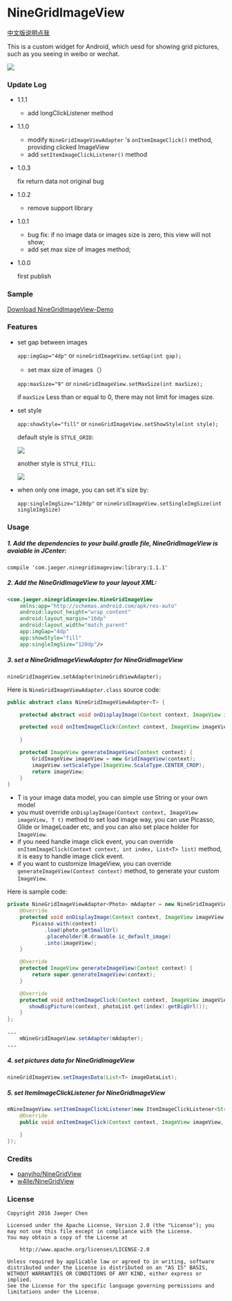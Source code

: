 # NineGridImageView

[中文版说明点我](http://laobie.github.io/android/2016/03/06/nine-grid-iamge-view-libaray.html)

This is a custom widget for Android, which uesd for showing grid pictures, such as you seeing in weibo or wechat.

![](http://ac-qygvx1cc.clouddn.com/ee5906c846ad3346.png)

### Update Log

- 1.1.1
  - add longClickListener method

- 1.1.0
  - modify `NineGridImageViewAdapter` 's  `onItemImageClick()` method, providing clicked ImageView
  - add `setItemImageClickListener()` method

+   1.0.3

      fix return data not original bug

+   1.0.2

    + remove support library

+   1.0.1 

    + bug fix: if no image data or images size is zero, this view will not show;
    + add set max size of images method;

+   1.0.0 

    first publish

### Sample
[Download NineGridImageView-Demo](http://fir.im/bkxn)

### Features
+ set gap between images	

  `app:imgGap="4dp"` or `nineGridImageView.setGap(int gap);`

  + set max size of images（）

  `app:maxSize="9"` or `nineGridImageView.setMaxSize(int maxSize);`

  if `maxSize` Less than or equal to 0, there may not limit for images size.

+ set style 

  `app:showStyle="fill"` or `nineGridImageView.setShowStyle(int style);`

  default style is `STYLE_GRID`:

  ![](http://ac-qygvx1cc.clouddn.com/9cc94e97b4fce73f.png)

  another style is `STYLE_FILL`:

  ![](http://ac-qygvx1cc.clouddn.com/0fa728fd90d1b227.png)

+ when only one image, you can set it's size by:

  `app:singleImgSize="120dp"` or `nineGridImageView.setSingleImgSize(int singleImgSize)`

### Usage
##### 1. Add the dependencies to your build.gradle file, NineGridImageView is avaiable in JCenter:

	compile 'com.jaeger.ninegridimageview:library:1.1.1'

##### 2. Add the NineGridImageView to your layout XML:

~~~ xml
<com.jaeger.ninegridimageview.NineGridImageView
    xmlns:app="http://schemas.android.com/apk/res-auto"
    android:layout_height="wrap_content"
    android:layout_margin="16dp"
    android:layout_width="match_parent"
    app:imgGap="4dp"
    app:showStyle="fill"
    app:singleImgSize="120dp"/>
~~~

##### 3. set a NineGridImageViewAdapter for NineGridImageView

	nineGridImageView.setAdapter(nineGridViewAdapter);

Here is `NineGridImageViewAdapter.class` source code:
​	
~~~ java
public abstract class NineGridImageViewAdapter<T> {

    protected abstract void onDisplayImage(Context context, ImageView imageView, T t);

    protected void onItemImageClick(Context context, ImageView imageView, int index, List<T> list) {
    
    }

    protected ImageView generateImageView(Context context) {
        GridImageView imageView = new GridImageView(context);
        imageView.setScaleType(ImageView.ScaleType.CENTER_CROP);
        return imageView;
    }
}			
~~~

+ T is your image data model, you can simple use String or your own model
+ you must override `onDisplayImage(Context context, ImageView imageView, T t)` method to set load image way, you can use Picasso, Glide or ImageLoader etc, and you can also set place holder for `ImageView`.
+ if you need handle image click event, you can override `onItemImageClick(Context context, int index, List<T> list)` method, it is easy to handle image click event.
+ if you want to customize ImageView, you can override `generateImageView(Context context)` method, to generate your custom `ImageView`.

Here is sample code:
​	
~~~ java	
private NineGridImageViewAdapter<Photo> mAdapter = new NineGridImageViewAdapter<Photo>() {
	@Override
	protected void onDisplayImage(Context context, ImageView imageView, Photo photo) {
		Picasso.with(context)
		    .load(photo.getSmallUrl)
		    .placeholder(R.drawable.ic_default_image)
		    .into(imageView);
    }

    @Override
    protected ImageView generateImageView(Context context) {
        return super.generateImageView(context);
    }

    @Override
    protected void onItemImageClick(Context context, ImageView imageView, int index, List<Photo> photoList) {
       showBigPicture(context, photoList.get(index).getBigUrl());
    }
};
        
...
	mNineGridImageView.setAdapter(mAdapter);
...
~~~

##### 4. set pictures data for NineGridImageView
~~~ java
nineGridImageView.setImagesData(List<T> imageDataList);
~~~

##### 5. set ItemImageClickListener for NineGridImageView 

```java
mNineImageView.setItemImageClickListener(new ItemImageClickListener<String>() {
    @Override
    public void onItemImageClick(Context context, ImageView imageView, int index, List<String> list) {

    }
});
```



### Credits

- [panyiho/NineGridView](https://github.com/panyiho/NineGridView)
- [w4lle/NineGridView](https://github.com/w4lle/NineGridView)

### License

	Copyright 2016 Jaeger Chen

	Licensed under the Apache License, Version 2.0 (the "License");	you may not use this file except in compliance with the License.
	You may obtain a copy of the License at
	
		http://www.apache.org/licenses/LICENSE-2.0
	
	Unless required by applicable law or agreed to in writing, software
	distributed under the License is distributed on an "AS IS" BASIS,
	WITHOUT WARRANTIES OR CONDITIONS OF ANY KIND, either express or implied.
	See the License for the specific language governing permissions and
	limitations under the License.


​	
​	 
​		


